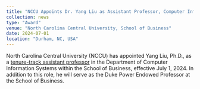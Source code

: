 ```yaml
---
title: "NCCU Appoints Dr. Yang Liu as Assistant Professor, Computer Information Systems "
collection: news
type: "Award"
venue: "North Carolina Central University, School of Business"
date: 2024-07-01
location: "Durham, NC, USA"
---
```

North Carolina Central University (NCCU) has appointed Yang Liu, Ph.D., as a [tenure-track assistant professor](https://www.nccu.edu/news/nccu-appoints-dr-yang-liu-assistant-professor-computer-information-systems) in the Department of Computer Information Systems within the School of Business, effective July 1, 2024. In addition to this role, he will serve as the Duke Power Endowed Professor at the School of Business. 
